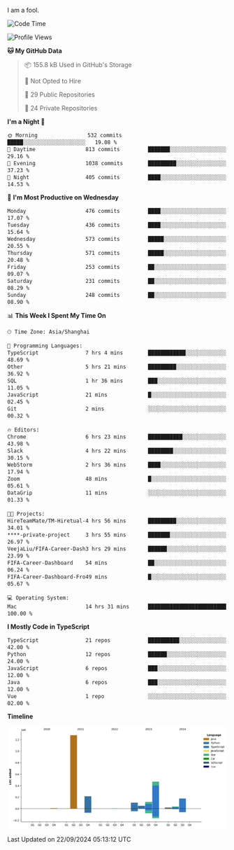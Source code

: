 I am a fool.

<!--START_SECTION:waka-->
![Code Time](http://img.shields.io/badge/Code%20Time-1%2C845%20hrs%2032%20mins-blue)

![Profile Views](http://img.shields.io/badge/Profile%20Views-0-blue)

**🐱 My GitHub Data** 

> 📦 155.8 kB Used in GitHub's Storage 
 > 
> 🚫 Not Opted to Hire
 > 
> 📜 29 Public Repositories 
 > 
> 🔑 24 Private Repositories 
 > 
**I'm a Night 🦉** 

```text
🌞 Morning                532 commits         █████░░░░░░░░░░░░░░░░░░░░   19.08 % 
🌆 Daytime                813 commits         ███████░░░░░░░░░░░░░░░░░░   29.16 % 
🌃 Evening                1038 commits        █████████░░░░░░░░░░░░░░░░   37.23 % 
🌙 Night                  405 commits         ████░░░░░░░░░░░░░░░░░░░░░   14.53 % 
```
📅 **I'm Most Productive on Wednesday** 

```text
Monday                   476 commits         ████░░░░░░░░░░░░░░░░░░░░░   17.07 % 
Tuesday                  436 commits         ████░░░░░░░░░░░░░░░░░░░░░   15.64 % 
Wednesday                573 commits         █████░░░░░░░░░░░░░░░░░░░░   20.55 % 
Thursday                 571 commits         █████░░░░░░░░░░░░░░░░░░░░   20.48 % 
Friday                   253 commits         ██░░░░░░░░░░░░░░░░░░░░░░░   09.07 % 
Saturday                 231 commits         ██░░░░░░░░░░░░░░░░░░░░░░░   08.29 % 
Sunday                   248 commits         ██░░░░░░░░░░░░░░░░░░░░░░░   08.90 % 
```


📊 **This Week I Spent My Time On** 

```text
🕑︎ Time Zone: Asia/Shanghai

💬 Programming Languages: 
TypeScript               7 hrs 4 mins        ████████████░░░░░░░░░░░░░   48.69 % 
Other                    5 hrs 21 mins       █████████░░░░░░░░░░░░░░░░   36.92 % 
SQL                      1 hr 36 mins        ███░░░░░░░░░░░░░░░░░░░░░░   11.05 % 
JavaScript               21 mins             █░░░░░░░░░░░░░░░░░░░░░░░░   02.45 % 
Git                      2 mins              ░░░░░░░░░░░░░░░░░░░░░░░░░   00.32 % 

🔥 Editors: 
Chrome                   6 hrs 23 mins       ███████████░░░░░░░░░░░░░░   43.98 % 
Slack                    4 hrs 22 mins       ████████░░░░░░░░░░░░░░░░░   30.15 % 
WebStorm                 2 hrs 36 mins       ████░░░░░░░░░░░░░░░░░░░░░   17.94 % 
Zoom                     48 mins             █░░░░░░░░░░░░░░░░░░░░░░░░   05.61 % 
DataGrip                 11 mins             ░░░░░░░░░░░░░░░░░░░░░░░░░   01.33 % 

🐱‍💻 Projects: 
HireTeamMate/TM-Hiretual-4 hrs 56 mins       █████████░░░░░░░░░░░░░░░░   34.01 % 
****-private-project     3 hrs 55 mins       ███████░░░░░░░░░░░░░░░░░░   26.97 % 
VeejaLiu/FIFA-Career-Dash3 hrs 29 mins       ██████░░░░░░░░░░░░░░░░░░░   23.99 % 
FIFA-Career-Dashboard    54 mins             ██░░░░░░░░░░░░░░░░░░░░░░░   06.24 % 
FIFA-Career-Dashboard-Fro49 mins             █░░░░░░░░░░░░░░░░░░░░░░░░   05.67 % 

💻 Operating System: 
Mac                      14 hrs 31 mins      █████████████████████████   100.00 % 
```

**I Mostly Code in TypeScript** 

```text
TypeScript               21 repos            ██████████░░░░░░░░░░░░░░░   42.00 % 
Python                   12 repos            ██████░░░░░░░░░░░░░░░░░░░   24.00 % 
JavaScript               6 repos             ███░░░░░░░░░░░░░░░░░░░░░░   12.00 % 
Java                     6 repos             ███░░░░░░░░░░░░░░░░░░░░░░   12.00 % 
Vue                      1 repo              ░░░░░░░░░░░░░░░░░░░░░░░░░   02.00 % 
```



**Timeline**

![Lines of Code chart](https://raw.githubusercontent.com/VeejaLiu/VeejaLiu/master/assets/bar_graph.png)


 Last Updated on 22/09/2024 05:13:12 UTC
<!--END_SECTION:waka-->
